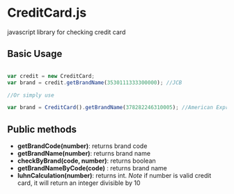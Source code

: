 # CreditCard.js
javascript library for checking credit card

Basic Usage
----------
```javascript

var credit = new CreditCard;
var brand = credit.getBrandName(3530111333300000); //JCB

//Or simply use

var brand = CreditCard().getBrandName(378282246310005); //American Express

```

Public methods
----------
- **getBrandCode(number)**: returns brand code
- **getBrandName(number)**: returns brand name
- **checkByBrand(code, number)**: returns boolean
- **getBrandNameByCode(code)** : returns brand name
- **luhnCalculation(number)**: returns int. *Note* if number is valid credit card, it will return an integer divisible by 10
